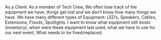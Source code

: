 As a Client:
As a member of Tech Crew, We often lose track of the equipment we have, things get lost and we don’t know how many things we have. We have many different types of Equipment: LED’s, Speakers, Cables, Extensions, Floods, Spotlights. I want to know what equipment still exists (inventory), when were these equipment last used, what we have to use for our next event, What needs to be fixed/replaced.

